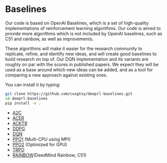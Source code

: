 
# Baselines

Our code is based on OpenAI Baselines, which is a set of high-quality implementations of reinforcement learning algorithms.
Our code is aimed to provide more algorithms which is not included by OpenAI baselines, such as C51 and rainbow, as well
 as improvements.
 
These algorithms will make it easier for the research community to replicate, refine, and identify new ideas, and will create good baselines to build research on top of. Our DQN implementation and its variants are roughly on par with the scores in published papers. We expect they will be used as a base around which new ideas can be added, and as a tool for comparing a new approach against existing ones. 

You can install it by typing:

```bash
git clone https://github.com/cxxgtxy/deeprl-baselines.git
cd deeprl-baselines
pip install -e .
```

- [A2C](baselines/a2c)
- [ACER](baselines/acer)
- [ACKTR](baselines/acktr)
- [DDPG](baselines/ddpg)
- [DQN](baselines/deepq)
- [PPO1](baselines/ppo1) (Multi-CPU using MPI)
- [PPO2](baselines/ppo2) (Optimized for GPU)
- [TRPO](baselines/trpo_mpi)
- [RAINBOW](baselines/rainbow)(DeedMind Rainbow, C51)

